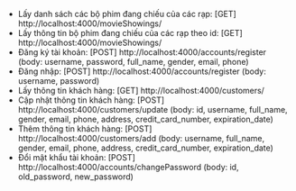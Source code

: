 * Lấy danh sách các bộ phim đang chiếu của các rạp: [GET] http://localhost:4000/movieShowings/
* Lấy thông tin bộ phim đang chiếu của các rạp theo id: [GET] http://localhost:4000/movieShowings/<id>
* Đăng ký tài khoản: [POST] http://localhost:4000/accounts/register (body: username, password, full_name, gender, email, phone)
* Đăng nhập: [POST] http://localhost:4000/accounts/register (body: username, password)
* Lấy thông tin khách hàng: [GET] http://localhost:4000/customers/<id>
* Cập nhật thông tin khách hàng: [POST] http://localhost:4000/customers/update (body: id, username, full_name, gender, email, phone, address, credit_card_number, expiration_date)
* Thêm thông tin khách hàng: [POST] http://localhost:4000/customers/add (body: username, full_name, gender, email, phone, address, credit_card_number, expiration_date)
* Đổi mật khẩu tài khoản: [POST] http://localhost:4000/accounts/changePassword (body: id, old_password, new_password)
